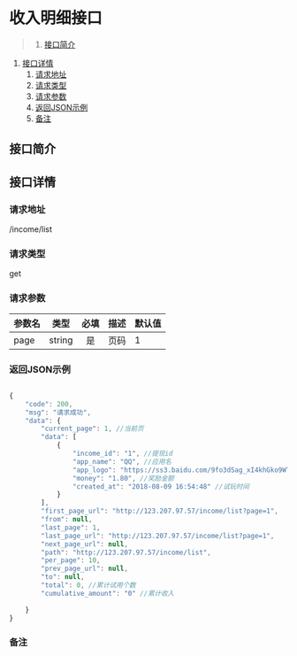# 收入明细接口

>1. [接口简介](#接口简介 "接口简介")
1. [接口详情](#接口详情 "接口详情")
	1. [请求地址](#请求地址 "请求地址")
	1. [请求类型](#请求类型 "请求类型")
	1. [请求参数](#请求参数 "请求参数")
	1. [返回JSON示例](#返回JSON示例 "返回JSON示例")
	1. [备注](#备注 "备注")



## 接口简介


## 接口详情 

### 请求地址
/income/list

### 请求类型
get

### 请求参数
| 参数名 | 类型 | 必填 | 描述 | 默认值 |
| --- | :---: | :---: | --- | --- |
| page | string | 是 | 页码 | 1 |



### 返回JSON示例
```javascript

{
    "code": 200,
    "msg": "请求成功",
    "data": {
        "current_page": 1, //当前页
        "data": [
            {
                "income_id": "1", //提现id
                "app_name": "QQ", //应用名
                "app_logo": "https://ss3.baidu.com/9fo3dSag_xI4khGko9WTAnF6hhy/image/h%3D300/sign=87d6daed02f41bd5c553eef461d881a0/https://ss3.baidu.com/9fo3dSag_xI4khGko9WTAnF6hhy/image/h%3D300/sign=87d6daed02f41bd5c553eef461d881a0/f9198618367adab4b025268587d4b31c8601e47b.jpg" //应用图标
                "money": "1.80", //奖励金额
                "created_at": "2018-08-09 16:54:48" //试玩时间
            }
        ],
        "first_page_url": "http://123.207.97.57/income/list?page=1",
        "from": null,
        "last_page": 1,
        "last_page_url": "http://123.207.97.57/income/list?page=1",
        "next_page_url": null,
        "path": "http://123.207.97.57/income/list",
        "per_page": 10,
        "prev_page_url": null,
        "to": null,
        "total": 0, //累计试用个数
        "cumulative_amount": "0" //累计收入
   
    }
}

```

### 备注